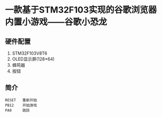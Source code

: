 # 一款基于STM32F103实现的谷歌浏览器内置小游戏——谷歌小恐龙

## 硬件配置
1. STM32F103V8T6
2. OLED显示屏(128*64)
3. 蜂鸣器
4. 按钮

## 简介

    RESET   重新开始
    PB12    开始游戏
    PA9     跳跃